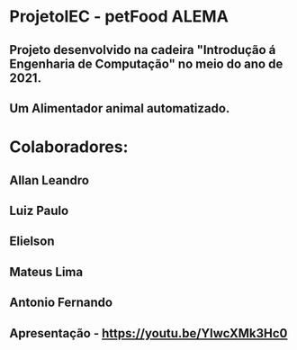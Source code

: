 # ProjetoIEC - petFood ALEMA
## Projeto desenvolvido na cadeira "Introdução á Engenharia de Computação" no meio do ano de 2021. 
## Um Alimentador animal automatizado.
# Colaboradores:
## Allan Leandro
## Luiz Paulo
## Elielson
## Mateus Lima
## Antonio Fernando
##
## Apresentação - https://youtu.be/YIwcXMk3Hc0

